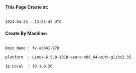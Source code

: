 
   
#### This Page Create at:

```bash

2024-04-23 - 13:55:45 UTC

```

#### Create By Machine:

```bash

Host Name : fv-az841-978

platform  : Linux-6.5.0-1018-azure-x86_64-with-glibc2.35

Ip Local  : 10.1.0.26

```

